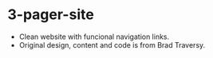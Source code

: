 # 3-pager-site
- Clean website with funcional navigation links. 
- Original design, content and code is from Brad Traversy.
